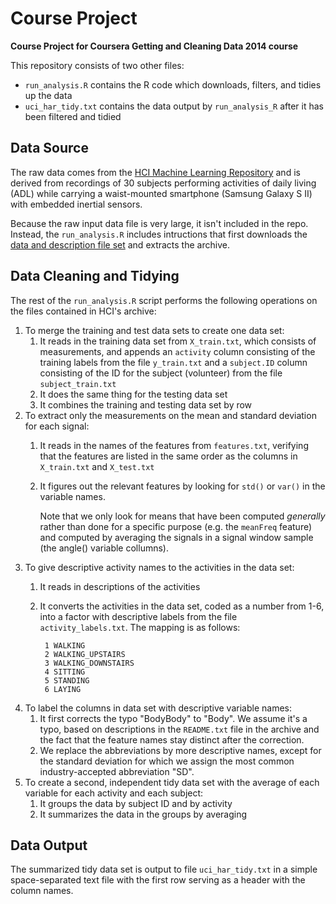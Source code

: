 Course Project
==============
**Course Project for Coursera Getting and Cleaning Data 2014 course**

This repository consists of two other files:

- `run_analysis.R` contains the R code which downloads, filters, and tidies
  up the data
- `uci_har_tidy.txt` contains the data output by `run_analysis_R` after
  it has been filtered and tidied


Data Source
-----------
The raw data comes from the [HCI Machine Learning
Repository](http://archive.ics.uci.edu/ml/datasets/Human+Activity+Recognition+Using+Smartphones)
and is derived from recordings of 30 subjects performing activities of daily living
(ADL) while carrying a waist-mounted smartphone (Samsung Galaxy S II) with
embedded inertial sensors.


Because the raw input data file is very large, it isn't included in the repo. 
Instead, the `run_analysis.R` includes intructions that first downloads the
[data
and description file set](https://d396qusza40orc.cloudfront.net/getdata%2Fprojectfiles%2FUCI%20HAR%20Dataset.zip)
and extracts the archive.

Data Cleaning and Tidying
-------------------------

The rest of the `run_analysis.R` script performs the following operations on
the files contained in HCI's archive:

1. To merge the training and test data sets to create one data set:
    1. It reads in the training data set from `X_train.txt`, which consists of
        measurements, and appends an `activity` column consisting of the
        training labels from the file `y_train.txt` and a `subject.ID` column
        consisting of the ID for the subject (volunteer) from the file
        `subject_train.txt`
    1. It does the same thing for the testing data set
    1. It combines the training and testing data set by row
1. To extract only the measurements on the mean and standard deviation for
   each signal:
    1. It reads in the names of the features from `features.txt`, verifying
        that the features are listed in the same order as the columns in
        `X_train.txt` and `X_test.txt`
    1. It figures out the relevant features by looking for `std()` or
       `var()` in the variable names.

       Note that we only look for means that have been computed *generally*
       rather than done for a specific purpose (e.g. the `meanFreq` feature) and
       computed by averaging the signals in a signal window sample
       (the angle() variable collumns).
1. To give descriptive activity names to the activities in the data set:
    1. It reads in descriptions of the activities
    1. It converts the activities in the data set, coded as a number from
       1-6, into a factor with descriptive labels from the file
       `activity_labels.txt`.  The mapping is as follows:

            1 WALKING
            2 WALKING_UPSTAIRS
            3 WALKING_DOWNSTAIRS
            4 SITTING
            5 STANDING
            6 LAYING
1. To label the columns in data set with descriptive variable names:
    1. It first corrects the typo "BodyBody" to "Body".  We assume it's a
       typo, based on descriptions in the `README.txt` file in the archive and
       the fact that the feature names stay distinct after the correction.
    1. We replace the abbreviations by more descriptive names, except
        for the standard deviation for which we assign the most common
        industry-accepted abbreviation "SD".
1. To create a second, independent tidy data set with the average of each
variable for each activity and each subject:
    1. It groups the data by subject ID and by activity
    1. It summarizes the data in the groups by averaging


Data Output
-----------

The summarized tidy data set is output to file `uci_har_tidy.txt` in a simple
space-separated text file with the first row serving as a header with the
column names.
